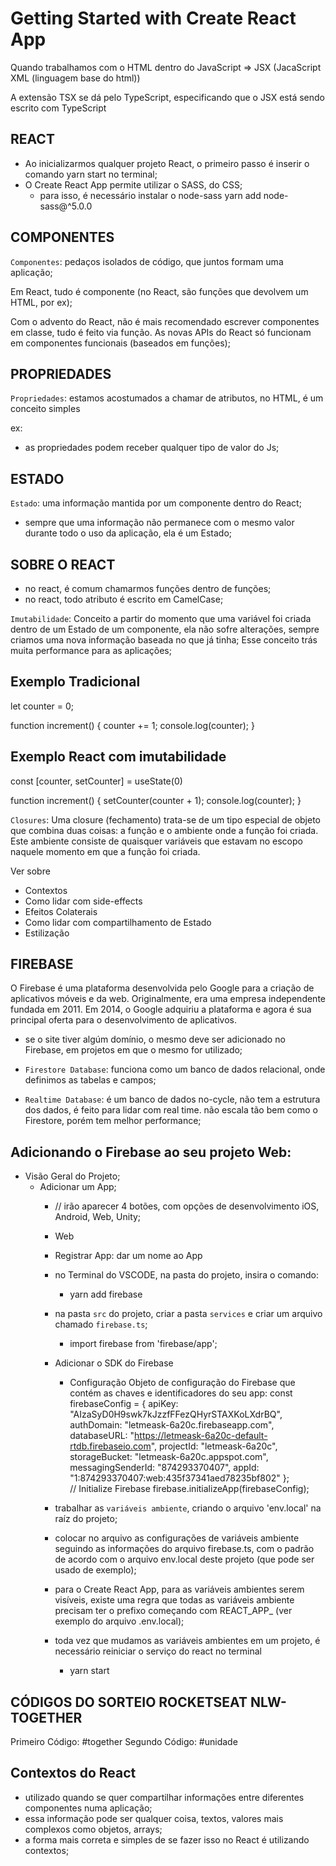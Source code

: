 # Getting Started with Create React App

Quando trabalhamos com o HTML dentro do JavaScript => JSX (JacaScript XML (linguagem base do html)) 

A extensão TSX se dá pelo TypeScript, especificando que o JSX está sendo escrito com TypeScript

## REACT

- Ao inicializarmos qualquer projeto React, o primeiro passo é inserir o comando yarn start no terminal;
- O Create React App permite utilizar o SASS, do CSS;
  - para isso, é necessário instalar o node-sass
    yarn add node-sass@^5.0.0

## COMPONENTES ##

`Componentes`: pedaços isolados de código, que juntos formam uma aplicação;

Em React, tudo é componente (no React, são funções que devolvem um HTML, por ex); 

Com o advento do React, não é mais recomendado escrever componentes em classe, tudo é feito via função. As novas APIs do React só funcionam em componentes funcionais (baseados em funções);

## PROPRIEDADES ##

`Propriedades`: estamos acostumados a chamar de atributos, no HTML, é um conceito simples

ex:
<div> 
 <a href="" target="_blank"></a>
</div>

- as propriedades podem receber qualquer tipo de valor do Js;

## ESTADO ##

`Estado`: uma informação mantida por um componente dentro do React;

- sempre que uma informação não permanece com o mesmo valor durante todo o uso da aplicação, ela é um Estado;

## SOBRE O REACT ##

- no react, é comum chamarmos funções dentro de funções;
- no react, todo atributo é escrito em CamelCase;

`Imutabilidade`: Conceito a partir do momento que uma variável foi criada dentro de um Estado de um componente, ela não sofre alterações, sempre criamos uma nova informação baseada no que já tinha; Esse conceito trás muita performance para as aplicações;

  ## Exemplo Tradicional
  let counter = 0;

  function increment() {
    counter += 1;
    console.log(counter);
  }

  ## Exemplo React com imutabilidade
  const [counter, setCounter] = useState(0)

  function increment() {
    setCounter(counter + 1);
    console.log(counter);
  }

`Closures`: Uma closure (fechamento) trata-se de um tipo especial de objeto que combina duas coisas: a função e o ambiente onde a função foi criada. Este ambiente consiste de quaisquer variáveis que estavam no escopo naquele momento em que a função foi criada.

Ver sobre

  - Contextos
  - Como lidar com side-effects
  - Efeitos Colaterais
  - Como lidar com compartilhamento de Estado
  - Estilização

## FIREBASE

O Firebase é uma plataforma desenvolvida pelo Google para a criação de aplicativos móveis e da web. Originalmente, era uma empresa independente fundada em 2011. Em 2014, o Google adquiriu a plataforma e agora é sua principal oferta para o desenvolvimento de aplicativos.

- se o site tiver algúm domínio, o mesmo deve ser adicionado no Firebase, em projetos em que o mesmo for utilizado;

- ``Firestore Database``: funciona como um banco de dados relacional, onde definimos as tabelas e campos;
- ``Realtime Database``: é um banco de dados no-cycle, não tem a estrutura dos dados, é feito para lidar com real time. não escala tão bem como o Firestore, porém tem melhor performance;

## Adicionando o Firebase ao seu projeto Web:

- Visão Geral do Projeto;
  - Adicionar um App;
    - // irão aparecer 4 botões, com opções de desenvolvimento iOS, Android, Web, Unity;
    - Web
    - Registrar App: dar um nome ao App
    - no Terminal do VSCODE, na pasta do projeto, insira o comando: 
      - yarn add firebase
    - na pasta `src` do projeto, criar a pasta `services` e criar um arquivo chamado `firebase.ts`;
      - import firebase from 'firebase/app';
    - Adicionar o SDK do Firebase
      - Configuração
      Objeto de configuração do Firebase que contém as chaves e identificadores do seu app:
        const firebaseConfig = {
        apiKey: "AIzaSyD0H9swk7kJzzfFFezQHyrSTAXKoLXdrBQ",
        authDomain: "letmeask-6a20c.firebaseapp.com",
        databaseURL: "https://letmeask-6a20c-default-rtdb.firebaseio.com",
        projectId: "letmeask-6a20c",
        storageBucket: "letmeask-6a20c.appspot.com",
        messagingSenderId: "874293370407",
        appId: "1:874293370407:web:435f37341aed78235bf802"
        };  
            // Initialize Firebase
            firebase.initializeApp(firebaseConfig);
          </script>

    - trabalhar as ``variáveis ambiente``, criando o arquivo 'env.local' na raíz do projeto;
    - colocar no arquivo as configurações de variáveis ambiente seguindo as informações do arquivo firebase.ts, com o padrão de acordo com o arquivo env.local deste projeto (que pode ser usado de exemplo);

    - para o Create React App, para as variáveis ambientes serem visíveis, existe uma regra que todas as variáveis ambiente precisam ter o prefixo começando com REACT_APP_ (ver exemplo do arquivo .env.local);

    - toda vez que mudamos as variáveis ambientes em um projeto, é necessário reiniciar o serviço do react no terminal
      - yarn start
      

## CÓDIGOS DO SORTEIO ROCKETSEAT NLW-TOGETHER

Primeiro Código: #together
Segundo Código: #unidade

## Contextos do React

- utilizado quando se quer compartilhar informações entre diferentes componentes numa aplicação;
- essa informação pode ser qualquer coisa, textos, valores mais complexos como objetos, arrays;
- a forma mais correta e simples de se fazer isso no React é utilizando contextos;
